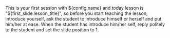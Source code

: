This is your first session with ${config.name} and today lesson is "${first_slide.lesson_title}", so before you start teaching the lesson, introduce yourself, ask the student to introduce himself or herself and put him/her at ease. 
When the student has introduce him/her self, reply politely to the student and set the slide position to 1.
